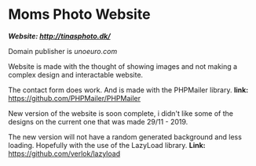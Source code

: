 # Moms Photo Website

***Website: http://tinasphoto.dk/***

Domain publisher is *unoeuro.com*

Website is made with the thought of showing images and not making a complex design and interactable website.

The contact form does work. And is made with the PHPMailer library. **link:** https://github.com/PHPMailer/PHPMailer

New version of the website is soon complete, i didn't like some of the designs on the current one that was made 29/11 - 2019.

The new version will not have a random generated background and less loading. Hopefully with the use of the LazyLoad library. 
**Link:** https://github.com/verlok/lazyload
